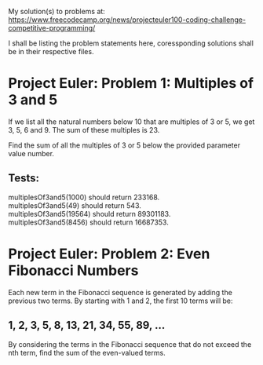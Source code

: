 My solution(s) to problems at: https://www.freecodecamp.org/news/projecteuler100-coding-challenge-competitive-programming/

I shall be listing the problem statements here, coressponding solutions shall be in their respective files.

# Project Euler: Problem 1: Multiples of 3 and 5
If we list all the natural numbers below 10 that are multiples of 3 or 5, we get 3, 5, 6 and 9. The sum of these multiples is 23.

Find the sum of all the multiples of 3 or 5 below the provided parameter value number.
## Tests:
multiplesOf3and5(1000) should return 233168.  
multiplesOf3and5(49) should return 543.  
multiplesOf3and5(19564) should return 89301183.  
multiplesOf3and5(8456) should return 16687353.  

# Project Euler: Problem 2: Even Fibonacci Numbers
Each new term in the Fibonacci sequence is generated by adding the previous two terms. By starting with 1 and 2, the first 10 terms will be:

## 1, 2, 3, 5, 8, 13, 21, 34, 55, 89, ...
By considering the terms in the Fibonacci sequence that do not exceed the nth term, find the sum of the even-valued terms.